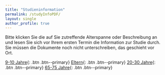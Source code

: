 ```yaml
---
title: "Studieninformation"
permalink: /studyInfoPDF/
layout: single
author_profile: true
---
```


Bitte klicken Sie die auf Sie zutreffende Alterspanne oder Beschreibung an und lesen Sie sich vor Ihrem ersten Termin die Information zur Studie durch. Sie müssen die Dokumente noch nicht unterschreiben, das geschieht vor Ort.

[9-10 Jahre](https://melm0c.github.io/MONALI-webpage/InfoKids/){: .btn .btn--primary}
[Eltern](https://melm0c.github.io/MONALI-webpage/InfoParents/){: .btn .btn--primary}
[20-30 Jahre](https://melm0c.github.io/MONALI-webpage/InfoAdults/){: .btn .btn--primary}
[65-75 Jahre](https://melm0c.github.io/MONALI-webpage/InfoElderly/){: .btn .btn--primary}
